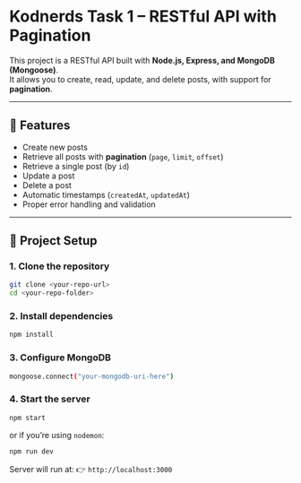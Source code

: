 # Kodnerds Task 1 – RESTful API with Pagination

This project is a RESTful API built with **Node.js, Express, and MongoDB (Mongoose)**.  
It allows you to create, read, update, and delete posts, with support for **pagination**.

---

## 🚀 Features
- Create new posts
- Retrieve all posts with **pagination** (`page`, `limit`, `offset`)
- Retrieve a single post (by `id`)
- Update a post
- Delete a post
- Automatic timestamps (`createdAt`, `updatedAt`)
- Proper error handling and validation

---

## 📂 Project Setup

### 1. Clone the repository
```bash
git clone <your-repo-url>
cd <your-repo-folder>
```
### 2. Install dependencies
```bash
npm install
```
### 3. Configure MongoDB
```bash
mongoose.connect("your-mongodb-uri-here")
```
### 4. Start the server
```bash
npm start
```
or if you’re using `nodemon`:
```bash
npm run dev
```
Server will run at:
👉 `http://localhost:3000`